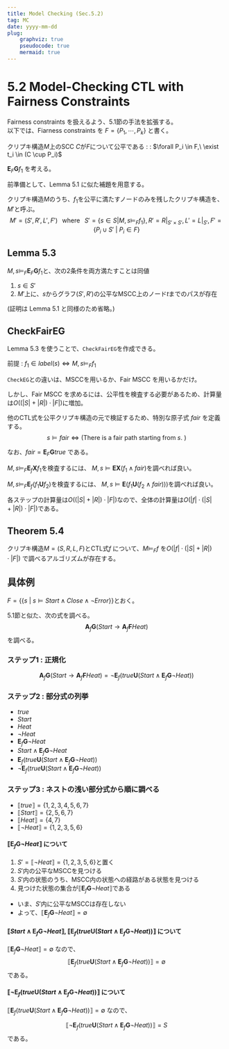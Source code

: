 ```yaml
---
title: Model Checking (Sec.5.2)
tag: MC
date: yyyy-mm-dd
plug:
    graphviz: true
    pseudocode: true
    mermaid: true
---
```


# 5.2 Model-Checking CTL with Fairness Constraints
Fairness constraints を扱えるよう、5.1節の手法を拡張する。<br>
以下では、Fiarness constraints を $F = \{ P_1, \cdots, P_k\}$ と書く。

クリプキ構造$M$上のSCC $C$が$F$について公平である :
: $\forall P_i \in F,\ \exist t_i \in (C \cup P_i)$

$\textbf{E}_F\textbf{G} f_1$ を考える。

前準備として、Lemma 5.1 に似た補題を用意する。

クリプキ構造$M$のうち、$f_1$を公平に満たすノードのみを残したクリプキ構造を、$M'$と呼ぶ。
$$ M' = (S', R', L', F') \;\;\;\text{where}\;\;\;S' = \{s\in S | M,s\vDash_F f_1\}, R' = R|_{S'\times S'}, L' = L|_{S'}, F' = \{P_i \cup S' \ |\ P_i \in F\} $$


## Lemma 5.3
$M,s \vDash_F \textbf{E}_F\textbf{G} f_1$と、次の2条件を両方満たすことは同値
1. $s \in S'$
2. $M'$上に、$s$からグラフ$(S', R')$の公平なMSCC上のノード$t$までのパスが存在

(証明は Lemma 5.1 と同様のため省略。)

## CheckFairEG
Lemma 5.3 を使うことで、`CheckFairEG`を作成できる。

前提 : $f_1 \in \textit{label}(s) \iff M,s\vDash_F f_1$

`CheckEG`との違いは、MSCCを用いるか、Fair MSCC を用いるかだけ。

しかし、Fair MSCC を求めるには、公平性を検査する必要があるため、計算量は$O((|S| + |R|)\cdot|F|)$に増加。

他のCTL式を公平クリプキ構造の元で検証するため、特別な原子式 $\textit{fair}$ を定義する。
$$ s \vDash \textit{fair} \iff \text{(There is a fair path starting from } s \text{. )} $$

なお、$\textit{fair} = \textbf{E}_F\textbf{G}\textit{true}$ である。

$M,s \vDash_F \textbf{E}_f\textbf{X}f_1$を検査するには、
$M,s \vDash \textbf{EX}(f_1  \land \textit{fair})$を調べれば良い。

$M,s \vDash_F \textbf{E}_f(f_1 \textbf{U} f_2)$を検査するには、
$M,s \vDash \textbf{E}(f_1 \textbf{U} (f_2 \land \textit{fair})))$を調べれば良い。

各ステップの計算量は$O((|S| + |R|)\cdot|F|)$なので、全体の計算量は$O(|f|\cdot(|S| + |R|)\cdot|F|)$である。

## Theorem 5.4
クリプキ構造$M = (S, R, L, F)$とCTL式$f$ について、$M \vDash_F f$ を$O(|f|\cdot(|S| + |R|)\cdot|F|)$ で調べるアルゴリズムが存在する。

## 具体例
$F = \{\{ s \ |\  s \vDash \textit{Start} \land \textit{Close} \land \neg\textit{Error}\}\}$とおく。

5.1節と似た、次の式を調べる。
$$ \textbf{A}_f\textbf{G}(\textit{Start} \rightarrow \textbf{A}_f\textbf{F}\textit{Heat}) $$を調べる。

### ステップ1 : 正規化
$$ \textbf{A}_f\textbf{G}(\textit{Start} \rightarrow \textbf{A}_f\textbf{F}\textit{Heat}) = \neg \textbf{E}_f(\textit{true} \textbf{U} (\textit{Start} \land \textbf{E}_f\textbf{G}\neg\textit{Heat}))$$

### ステップ2 : 部分式の列挙
- $\textit{true}$
- $\textit{Start}$
- $\textit{Heat}$
- $\neg\textit{Heat}$
- $\textbf{E}_f\textbf{G}\neg\textit{Heat}$
- $\textit{Start} \land \textbf{E}_f\textbf{G}\neg\textit{Heat}$
- $\textbf{E}_f(\textit{true} \textbf{U} (\textit{Start} \land \textbf{E}_f\textbf{G}\neg\textit{Heat}))$
- $\neg\textbf{E}_f(\textit{true} \textbf{U} (\textit{Start} \land \textbf{E}_f\textbf{G}\neg\textit{Heat}))$

### ステップ3 : ネストの浅い部分式から順に調べる
- $\llbracket\textit{true}\rrbracket = \{1, 2, 3, 4, 5, 6, 7\}$
- $\llbracket\textit{Start}\rrbracket = \{2, 5, 6, 7\}$
- $\llbracket\textit{Heat}\rrbracket = \{4, 7\}$
- $\llbracket\neg\textit{Heat}\rrbracket = \{1, 2, 3, 5, 6\}$

#### $\llbracket\textbf{E}_f\textbf{G}\neg\textit{Heat}\rrbracket$ について
1. $S' = \llbracket \neg\textit{Heat} \rrbracket = \{1, 2, 3, 5, 6\}$と置く
2. $S'$内の公平なMSCCを見つける
3. $S'$内の状態のうち、MSCC内の状態への経路がある状態を見つける
4. 見つけた状態の集合が$\llbracket\textbf{E}_f\textbf{G}\neg\textit{Heat}\rrbracket$である

- いま、$S'$内に公平なMSCCは存在しない 
- よって、$\llbracket\textbf{E}_f\textbf{G}\neg\textit{Heat}\rrbracket = \emptyset$

#### $\llbracket\textit{Start} \land \textbf{E}_f\textbf{G}\neg\textit{Heat}\rrbracket$, $\llbracket\textbf{E}_f(\textit{true} \textbf{U} (\textit{Start} \land \textbf{E}_f\textbf{G}\neg\textit{Heat}))\rrbracket$ について
$\llbracket\textbf{E}_f\textbf{G}\neg\textit{Heat}\rrbracket = \emptyset$ なので、
$$ \llbracket\textbf{E}_f(\textit{true} \textbf{U} (\textit{Start} \land \textbf{E}_f\textbf{G}\neg\textit{Heat}))\rrbracket = \emptyset $$
である。

#### $\llbracket\neg\textbf{E}_f(\textit{true} \textbf{U} (\textit{Start} \land \textbf{E}_f\textbf{G}\neg\textit{Heat}))\rrbracket$ について
$\llbracket\textbf{E}_f(\textit{true} \textbf{U} (\textit{Start} \land \textbf{E}_f\textbf{G}\neg\textit{Heat}))\rrbracket = \emptyset$ なので、

$$ \llbracket\neg\textbf{E}_f(\textit{true} \textbf{U} (\textit{Start} \land \textbf{E}_f\textbf{G}\neg\textit{Heat}))\rrbracket = S $$
である。
